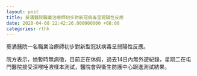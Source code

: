 ```yaml
---
layout: post
title: 葵涌醫院職業治療師初步對新冠病毒呈弱陽性反應
date: 2020-04-08 22:42:26.000000000 +08:00
categories: rthk
---
```


葵涌醫院一名職業治療師初步對新型冠狀病毒呈弱陽性反應。

院方表示，她暫時無病徵，目前正在休假，過去14日內無外遊紀錄，星期二在屯門醫院接受深喉唾液樣本測試，醫院會與衞生防護中心跟進測試結果。
